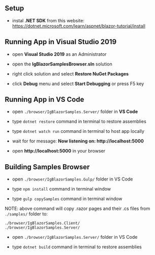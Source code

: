 ## Setup

- instal **.NET SDK** from this website:
https://dotnet.microsoft.com/learn/aspnet/blazor-tutorial/install

## Running App in Visual Studio 2019

- open **Visual Studio 2019** as an Administrator

- open the **IgBlazorSamplesBrowser.sln** solution

- right click solution and select **Restore NuGet Packages**

- click **Debug** menu and select **Start Debugging** or press F5 key

## Running App in VS Code

- open `./browser/IgBlazorSamples.Server/` folder in **VS Code**

- type `dotnet restore` command in terminal to restore assemblies

- type `dotnet watch run` command in terminal to host app locally

- wait for for message:
**Now listening on: http://localhost:5000**

- open **http://localhost:5000** in your browser

## Building Samples Browser

- open `./browser/IgBlazorSamples.Gulp/` folder in VS Code

- type `npm install` command in terminal window

- type `gulp copySamples` command in terminal window

NOTE: above command will copy .razor pages and their .cs files from `./samples/` folder to:

    ./browser/IgBlazorSamples.Client/
    ./browser/IgBlazorSamples.Server/

- open `./browser/IgBlazorSamples.Server/` folder in VS Code

- type `dotnet build` command in terminal to restore assemblies

<!-- ## Resources -->

<!-- - [Getting reference to components](https://docs.microsoft.com/en-us/aspnet/core/blazor/components/?view=aspnetcore-3.1#capture-references-to-components) -->